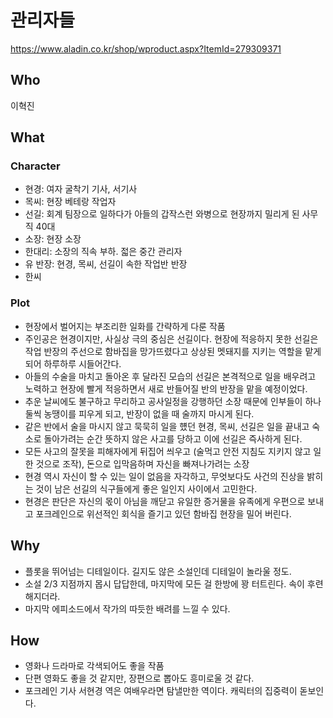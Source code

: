 # 관리자들 

https://www.aladin.co.kr/shop/wproduct.aspx?ItemId=279309371

## Who 

이혁진 

## What 

### Character 

- 현경: 여자 굴착기 기사, 서기사  
- 목씨: 현장 베테랑 작업자 
- 선길: 회계 팀장으로 일하다가 아들의 갑작스런 와병으로 현장까지 밀리게 된 사무직 40대 
- 소장: 현장 소장 
- 한대리: 소장의 직속 부하. 젋은 중간 관리자 
- 유 반장: 현경, 목씨, 선길이 속한 작업반 반장  
- 한씨 

### Plot 

- 현장에서 벌어지는 부조리한 일화를 간략하게 다룬 작품 
- 주인공은 현경이지만, 사실상 극의 중심은 선길이다. 현장에 적응하지 못한 선길은 작업 반장의 주선으로 함바집을 망가뜨렸다고 상상된 멧돼지를 지키는 역할을 맡게 되어 하루하루 시들어간다. 
- 아들의 수술을 마치고 돌아온 후 달라진 모습의 선길은 본격적으로 일을 배우려고 노력하고 현장에 빨게 적응하면서 새로 반들어질 반의 반장을 맡을 예정이었다. 
- 추운 날씨에도 불구하고 무리하고 공사일정을 강행하던 소장 때문에 인부들이 하나 둘씩 농땡이를 피우게 되고, 반장이 없을 때 술까지 마시게 된다. 
- 같은 반에서 술을 마시지 않고 묵묵히 일을 헀던 현경, 목씨, 선길은 일을 끝내고 숙소로 돌아가려는 순간 뜻하지 않은 사고를 당하고 이에 선길은 즉사하게 된다. 
- 모든 사고의 잘못을 피해자에게 뒤집어 씌우고 (술먹고 안전 지침도 지키지 않고 일한 것으로 조작), 돈으로 입막음하며 자신을 빠져나가려는 소장 
- 현경 역시 자신이 할 수 있는 일이 없음을 자각하고, 무엇보다도 사건의 진상을 밝히는 것이 남은 선길의 식구들에게 좋은 일인지 사이에서 고민한다. 
- 현경은 판단은 자신의 몫이 아님을 깨닫고 유일한 증거물을 유족에게 우편으로 보내고 포크레인으로 위선적인 회식을 즐기고 있던 함바집 현장을 밀어 버린다. 

## Why 

- 플롯을 뛰어넘는 디테일이다. 길지도 않은 소설인데 디테일이 놀라울 정도. 
- 소설 2/3 지점까지 몹시 답답한데, 마지막에 모든 걸 한방에 꽝 터트린다. 속이 후련해지더라. 
- 마지막 에피소드에서 작가의 따듯한 배려를 느낄 수 있다. 

## How 

- 영화나 드라마로 각색되어도 좋을 작품 
- 단편 영화도 좋을 것 같지만, 장편으로 뽑아도 흥미로울 것 같다. 
- 포크레인 기사 서현경 역은 여배우라면 탐낼만한 역이다. 캐릭터의 집중력이 돋보인다. 